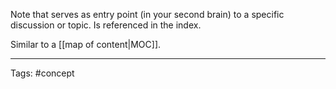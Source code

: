 Note that serves as entry point (in your second brain) to a specific discussion or topic.
Is referenced in the index.

Similar to a [[map of content|MOC]].

________________
Tags: #concept 